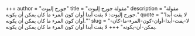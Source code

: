 +++
author = "جورج إليوت"
title = "مقولة جورج إليوت"
description = "مقولة جورج إليوت: لا يفت أبدا أوان كون المرء ما كان يمكن أن يكونه."
quote = '''لا يفت أبدا أوان كون المرء ما كان يمكن أن يكونه.'''
slug = "لا-يفت-أبدا-أوان-كون-المرء-ما-كان-يمكن-أن-يكونه"
+++
لا يفت أبدا أوان كون المرء ما كان يمكن أن يكونه.
